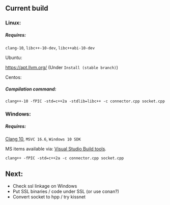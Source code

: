 ## Current build

### Linux:

##### Requires: 

`clang-10`, `libc++-10-dev`, `libc++abi-10-dev`

Ubuntu:

https://apt.llvm.org/  (Under `Install (stable branch)`)

Centos:

##### Compilation command:
`clang++-10 -fPIC -std=c++2a -stdlib=libc++ -c connector.cpp socket.cpp`

### Windows:

##### Requires: 
[Clang 10](https://github.com/llvm/llvm-project/releases/download/llvmorg-10.0.0/LLVM-10.0.0-win64.exe), `MSVC 16.6`, `Windows 10 SDK`

MS items available via: [Visual Studio Build tools](https://visualstudio.microsoft.com/visual-cpp-build-tools/).

`clang++ -fPIC -std=c++2a -c connector.cpp socket.cpp`


## Next:
- Check ssl linkage on Windows
- Put SSL binaries / code under SSL (or use conan?)
- Convert socket to hpp / try kissnet
